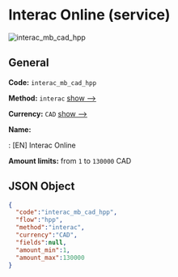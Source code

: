 
# Interac Online (service) 
![interac_mb_cad_hpp](https://static.openfintech.io/payment_methods/interac_mb_cad_hpp/logo.svg?w=400&c=v0.59.26#w200)  

## General 
 
**Code:** `interac_mb_cad_hpp` 
 
**Method:** `interac` 
 [show -->](/payment-methods/interac/) 
 
**Currency:** `CAD` [show -->](/currencies/CAD/) 
 
**Name:** 
 
:	[EN] Interac Online 
 
**Amount limits:** from `1` to `130000` CAD 

## JSON Object 

```json
{
  "code":"interac_mb_cad_hpp",
  "flow":"hpp",
  "method":"interac",
  "currency":"CAD",
  "fields":null,
  "amount_min":1,
  "amount_max":130000
}
```  
